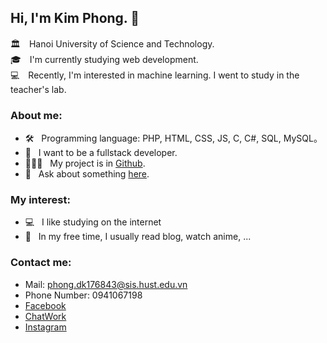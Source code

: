 ## Hi, I'm Kim Phong. 👋

🏛　Hanoi University of Science and Technology. <br>
🎓　I'm currently studying web development. <br>
💻　Recently, I'm interested in machine learning. I went to study in the teacher's lab.

### About me:

- 🛠 &nbsp; Programming language: PHP, HTML, CSS, JS, C, C#, SQL, MySQL。
- 🚀 &nbsp; I want to be a fullstack developer.
- 👨🏻‍💻 &nbsp; My project is in [Github](https://github.com/phongdk29101999).
- 💬 &nbsp; Ask about something [here](https://github.com/phongdk29101999/phongdk29101999/issues).

### My interest:

- 💻 &nbsp; I like studying on the internet
- 📰 &nbsp; In my free time, I usually read blog, watch anime, ...

### Contact me:

- Mail: phong.dk176843@sis.hust.edu.vn
- Phone Number: 0941067198
- [Facebook](https://github.com/phongdk29101999)
- [ChatWork](https://www.chatwork.com/phongdk29101999)
- [Instagram](https://www.instagram.com/dokimufon/)
